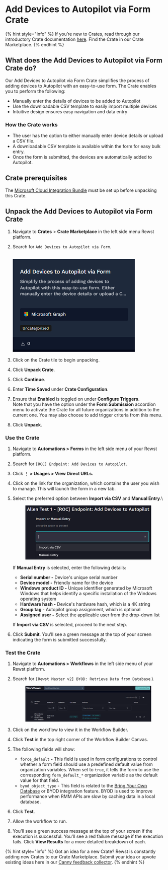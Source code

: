# Add Devices to Autopilot via Form Crate

{% hint style="info" %}
If you’re new to Crates, read through our introductory Crate documentation [here](https://docs.rewst.help/prebuilt-automations/crates). Find the Crate in our Crate Marketplace.
{% endhint %}

## What does the Add Devices to Autopilot via Form Crate do?

Our Add Devices to Autopilot via Form Crate simplifies the process of adding devices to Autopilot with an easy-to-use form. The Crate enables you to perform the following:

* Manually enter the details of devices to be added to Autopilot
* Use the downloadable CSV template to easily import multiple devices
* Intuitive design ensures easy navigation and data entry

### How the Crate works

* The user has the option to either manually enter device details or upload a CSV file.
* A downloadable CSV template is available within the form for easy bulk entry.
* Once the form is submitted, the devices are automatically added to Autopilot.

## Crate prerequisites

The [Microsoft Cloud Integration Bundle](../../configuration/integrations/integration-guides/microsoft-cloud-integration-bundle/) must be set up before unpacking this Crate.

## Unpack the Add Devices to Autopilot via Form Crate

1. Navigate to **Crates** > **Crate Marketplace** in the left side menu Rewst platform.
2.  Search for `Add Devices to Autopilot via Form`.

    \
    ![](<../../../.gitbook/assets/image (1) (1) (1).png>)
3. Click on the Crate tile to begin unpacking.
4. Click **Unpack Crate**.
5. Click **Continue**.&#x20;
6. Enter **Time Saved** under **Crate Configuration**.
7. Ensure that **Enabled** is toggled on under **Configure Triggers**.\
   Note that you have the option under the **Form Submission** accordion menu to activate the Crate for all future organizations in addition to the current one. You may also choose to add trigger criteria from this menu.
8. Click **Unpack**.

### Use the Crate

1. Navigate to **Automations > Forms** in the left side menu of your Rewst platform.
2. Search for `[ROC] Endpoint: Add Devices to Autopilot`.
3. Click **⋮ > Usages > View Direct URLs.**
4. Click on the link for the organization, which contains the user you wish to manage. This will launch the form in a new tab.
5.  Select the preferred option between **Import via CSV** and **Manual Entry**.\


    <figure><img src="../../../.gitbook/assets/image (3).png" alt=""><figcaption></figcaption></figure>

    If **Manual Entry** is selected, enter the following details:

    * **Serial number -** Device's unique serial number
    * **Device model -** Friendly name for the device
    * **Windows product ID -** Unique identifier generated by Microsoft Windows that helps identify a specific installation of the Windows operating system
    * **Hardware hash -** Device's hardware hash, which is a 4K string
    * **Group tag -** Autopilot group assignment, which is optional
    * **Assigned user -** Select the applicable user from the drop-down list

    If **Import via CSV** is selected, proceed to the next step.
6. Click **Submit**.  You'll see a green message at the top of your screen indicating the form is submitted successfully.

### Test the Crate

1. Navigate to **Automations > Workflows** in the left side menu of your Rewst platform.
2.  Search for `[Rewst Master v2] BYOD: Retrieve Data from Database`.\


    <figure><img src="../../../.gitbook/assets/image (2) (1) (1).png" alt=""><figcaption></figcaption></figure>
3. Click on the workflow to view it in the Workflow Builder.&#x20;
4. Click **Test** in the top right corner of the Workflow Builder Canvas.
5. The following fields will show:
   * `force_default` **-** This field is used in form configurations to control whether a form field should use a predefined default value from organization variables. When set to `true`, it tells the form to use the corresponding `form_default_*` organization variable as the default value for that field.
   * `byod_object_type` **-** This field is related to the [Bring Your Own Database](../../configuration/integrations/integration-guides/byod-for-dattormm.md) or BYOD integration feature. BYOD is used to improve performance when RMM APIs are slow by caching data in a local database.
6. Click **Test**.
7. Allow the workflow to run.
8. You'll see a green success message at the top of your screen if the execution is successful. You'll see a red failure message if the execution fails. Click **View Results** for a more detailed breakdown of each.

{% hint style="info" %}
Got an idea for a new Crate? Rewst is constantly adding new Crates to our Crate Marketplace. Submit your idea or upvote existing ideas here in our [Canny feedback collector](https://rewst.canny.io/crates).
{% endhint %}
